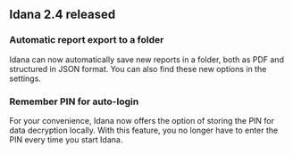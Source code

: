 ## Idana 2.4 released

### Automatic report export to a folder

Idana can now automatically save new reports in a folder, both as PDF and structured in JSON format. You can also find these new options in the settings.

### Remember PIN for auto-login

For your convenience, Idana now offers the option of storing the PIN for data decryption locally. With this feature, you no longer have to enter the PIN every time you start Idana.